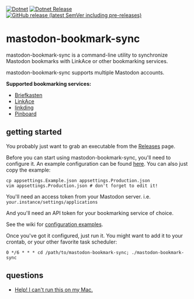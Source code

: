 [![Dotnet](https://github.com/prplecake/mastodon-bookmark-sync/actions/workflows/dotnet.yml/badge.svg)](https://github.com/prplecake/mastodon-bookmark-sync/actions/workflows/dotnet.yml)
[![Dotnet Release](https://github.com/prplecake/mastodon-bookmark-sync/actions/workflows/dotnet-release.yml/badge.svg)](https://github.com/prplecake/mastodon-bookmark-sync/actions/workflows/dotnet-release.yml)
[![GitHub release (latest SemVer including pre-releases)](https://img.shields.io/github/v/release/prplecake/mastodon-bookmark-sync?include_prereleases)](https://github.com/prplecake/mastodon-bookmark-sync/releases/latest)

# mastodon-bookmark-sync

mastodon-bookmark-sync is a command-line utility to synchronize Mastodon
bookmarks with LinkAce or other bookmarking services.

mastodon-bookmark-sync supports multiple Mastodon accounts.

**Supported bookmarking services:**

- [Briefkasten]
- [LinkAce]
- [linkding]
- [Pinboard]

[Briefkasten]:https://github.com/ndom91/briefkasten
[LinkAce]:https://linkace.org/
[linkding]:https://github.com/sissbruecker/linkding
[Pinboard]:https://pinboard.in/

## getting started

You probably just want to grab an executable from the [Releases][releases] page.

[releases]:https://github.com/prplecake/mastodon-bookmark-sync/releases

Before you can start using mastodon-bookmark-sync, you'll need to configure
it. An example configuration can be found [here][config-blob]. You can also
just copy the example:

```shell
cp appsettings.Example.json appsettings.Production.json
vim appsettings.Production.json # don't forget to edit it!
```

You'll need an access token from your Mastodon server.
i.e. `your.instance/settings/applications`

And you'll need an API token for your bookmarking service of choice.

See the wiki for [configuration examples][config-examples].

[config-examples]:https://github.com/prplecake/mastodon-bookmark-sync/wiki/Configuration-Examples

Once you've got it configured, just run it. You might want to add it to your
crontab, or your other favorite task scheduler:

```text
0 */6 * * * cd /path/to/mastodon-bookmark-sync; ./mastodon-bookmark-sync
```

[config-blob]:https://github.com/prplecake/mastodon-bookmark-sync/blob/master/BookmarkSync.CLI/appsettings.Example.json

## questions

* [Help! I can't run this on my Mac.](https://github.com/prplecake/mastodon-bookmark-sync/wiki/Questions#help-i-cant-run-this-on-my-mac)
